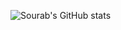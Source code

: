 ![Sourab's GitHub stats](https://github-readme-stats.vercel.app/api?username=stark-03&show_icons=true&theme=radical)
